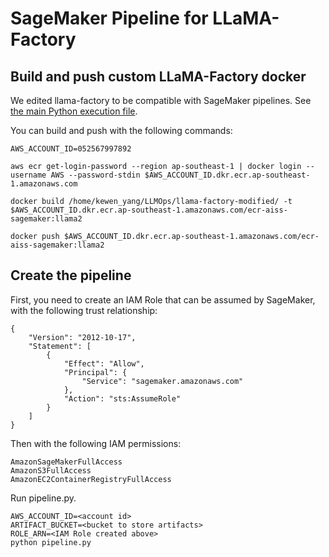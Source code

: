 # SageMaker Pipeline for LLaMA-Factory

## Build and push custom LLaMA-Factory docker

We edited llama-factory to be compatible with SageMaker pipelines. See [the main Python execution file](https://github.com/billcai/llama-factory-modified/blob/main/src/train_bash_custom.py).

You can build and push with the following commands:
```
AWS_ACCOUNT_ID=052567997892

aws ecr get-login-password --region ap-southeast-1 | docker login --username AWS --password-stdin $AWS_ACCOUNT_ID.dkr.ecr.ap-southeast-1.amazonaws.com

docker build /home/kewen_yang/LLMOps/llama-factory-modified/ -t $AWS_ACCOUNT_ID.dkr.ecr.ap-southeast-1.amazonaws.com/ecr-aiss-sagemaker:llama2

docker push $AWS_ACCOUNT_ID.dkr.ecr.ap-southeast-1.amazonaws.com/ecr-aiss-sagemaker:llama2
```

## Create the pipeline
First, you need to create an IAM Role that can be assumed by SageMaker, with the following trust relationship:
```
{
    "Version": "2012-10-17",
    "Statement": [
        {
            "Effect": "Allow",
            "Principal": {
                "Service": "sagemaker.amazonaws.com"
            },
            "Action": "sts:AssumeRole"
        }
    ]
}
```

Then with the following IAM permissions:
```
AmazonSageMakerFullAccess
AmazonS3FullAccess
AmazonEC2ContainerRegistryFullAccess
```

Run pipeline.py.
```
AWS_ACCOUNT_ID=<account id>
ARTIFACT_BUCKET=<bucket to store artifacts>
ROLE_ARN=<IAM Role created above>
python pipeline.py
```